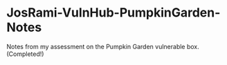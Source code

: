 # JosRami-VulnHub-PumpkinGarden-Notes
Notes from my assessment on the Pumpkin Garden vulnerable box. (Completed!)
